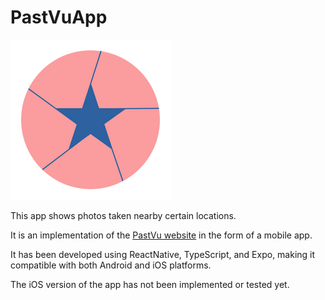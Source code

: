 # PastVuApp

![A blue star in a pink circle](img/logo.png)

This app shows photos taken nearby certain locations.

It is an implementation of the [PastVu website](https://pastvu.com/) in the
form of a mobile app. 

It has been developed using ReactNative, TypeScript, and Expo,
making it compatible with both Android and iOS platforms. 

The iOS version of the app has not been implemented or tested yet.
